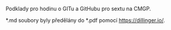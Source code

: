 Podklady pro hodinu o GITu a GitHubu pro sextu na CMGP.

*.md soubory byly předělány do *.pdf pomocí https://dillinger.io/.
